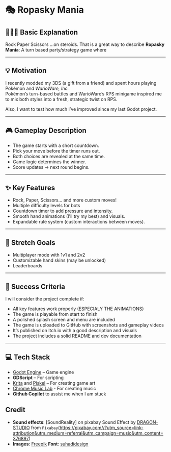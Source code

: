 
# 🎭 Ropasky Mania 

## 👩🏿‍🔧 Basic Explanation

Rock Paper Scissors ...on steroids. That is a great way to describe **Ropasky Mania**: A turn based party/strategy game where

---

## 💡 Motivation

I recently modded my 3DS (a gift from a friend) and spent hours playing Pokémon and *WarioWare, Inc.*  
Pokémon’s turn-based battles and WarioWare’s RPS minigame inspired me to mix both styles into a fresh, strategic twist on RPS.

Also, I want to test how much I’ve improved since my last Godot project.

---

## 🎮 Gameplay Description

- The game starts with a short countdown.
- Pick your move before the timer runs out.
- Both choices are revealed at the same time.
- Game logic determines the winner.
- Score updates → next round begins.

---

## ✨ Key Features

- Rock, Paper, Scissors... and more custom moves!
- Multiple difficulty levels for bots
- Countdown timer to add pressure and intensity.
- Smooth hand animations (I'll try my best) and visuals.
- Expandable rule system (custom interactions between moves).

---

## 🚀 Stretch Goals

- Multiplayer mode with 1v1 and 2v2
- Customizable hand skins (may be unlocked)
- Leaderboards

---

## 🥳 Success Criteria

I will consider the project complete if:

- All key features work properly (ESPECIALY THE ANIMATIONS)
- The game is playable from start to finish
- A polished splash screen and menu are included
- The game is uploaded to GitHub with screenshots and gameplay videos
- It’s published on Itch.io with a good description and visuals
- The project includes a solid README and dev documentation

---

## 💻 Tech Stack

- [Godot Engine](https://godotengine.org/) – Game engine
- **GDScript** – For scripting
- [Krita](https://krita.org/) and [Piskel](https://www.piskelapp.com/) – For creating game art
- [Chrome Music Lab]() - For creating music
- **Github Copilot** to assist  me when I am stuck

## Credit
- **Sound effects**: [SoundReality] on pixabay
					Sound Effect by [DRAGON-STUDIO](https://pixabay.com/users/dragon-studio-38165424/?utm_source=link-attribution&utm_medium=referral&utm_campaign=music&utm_content=37689) from `Pixabay`(https://pixabay.com//?utm_source=link-attribution&utm_medium=referral&utm_campaign=music&utm_content=376897)
- **Images**: [Freepik](https://www.flaticon.com/free-icons/fist)
**Font**: [suhadidesign](https://www.1001fonts.com/pixel-game-font.html#license)
